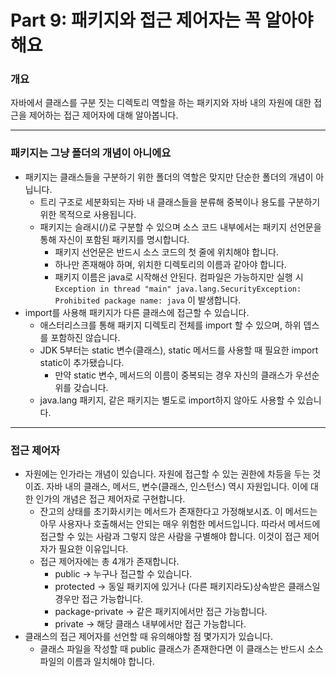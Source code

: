 # Part 9: 패키지와 접근 제어자는 꼭 알아야 해요

### 개요

자바에서 클래스를 구분 짓는 디렉토리 역할을 하는 패키지와 자바 내의 자원에 대한 접근을 제어하는 접근 제어자에 대해 알아봅니다.

---

### 패키지는 그냥 폴더의 개념이 아니에요

- 패키지는 클래스들을 구분하기 위한 폴더의 역할은 맞지만 단순한 폴더의 개념이 아닙니다.
    - 트리 구조로 세분화되는 자바 내 클래스들을 분류해 중복이나 용도를 구분하기 위한 목적으로 사용됩니다.
    - 패키지는 슬래시(/)로 구분할 수 있으며 소스 코드 내부에서는 패키지 선언문을 통해 자신이 포함된 패키지를 명시합니다.
        - 패키지 선언문은 반드시 소스 코드의 첫 줄에 위치해야 합니다.
        - 하나만 존재해야 하며, 위치한 디렉토리의 이름과 같아야 합니다.
        - 패키지 이름은 java로 시작해선 안된다. 컴파일은 가능하지만 실행 시 `Exception in thread "main" java.lang.SecurityException: Prohibited package name: java` 이 발생합니다.
- import를 사용해 패키지가 다른 클래스에 접근할 수 있습니다.
    - 애스터리스크를 통해 패키지 디렉토리 전체를 import 할 수 있으며, 하위 뎁스를 포함하진 않습니다.
    - JDK 5부터는 static 변수(클래스), static 메서드를 사용할 때 필요한 import static이 추가됐습니다.
        - 만약 static 변수, 메서드의 이름이 중복되는 경우 자신의 클래스가 우선순위를 갖습니다.
    - java.lang 패키지, 같은 패키지는 별도로 import하지 않아도 사용할 수 있습니다.

---

### 접근 제어자

- 자원에는 인가라는 개념이 있습니다. 자원에 접근할 수 있는 권한에 차등을 두는 것이죠. 자바 내의 클래스, 메서드, 변수(클래스, 인스턴스) 역시 자원입니다. 이에 대한 인가의 개념은 접근 제어자로 구현합니다.
    - 잔고의 상태를 초기화시키는 메서드가 존재한다고 가정해보시죠. 이 메서드는 아무 사용자나 호출해서는 안되는 매우 위험한 메서드입니다. 따라서 메서드에 접근할 수 있는 사람과 그렇지 않은 사람을 구별해야 합니다. 이것이 접근 제어자가 필요한 이유입니다.
    - 접근 제어자에는 총 4개가 존재합니다.
        - public → 누구나 접근할 수 있습니다.
        - protected → 동일 패키지에 있거나 (다른 패키지라도)상속받은 클래스일 경우만 접근 가능합니다.
        - package-private → 같은 패키지에서만 접근 가능합니다.
        - private → 해당 클래스 내부에서만 접근 가능합니다.
- 클래스의 접근 제어자를 선언할 때 유의해야할 점 몇가지가 있습니다.
    - 클래스 파일을 작성할 때 public 클래스가 존재한다면 이 클래스는 반드시 소스 파일의 이름과 일치해야 합니다.